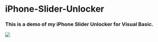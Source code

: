 # iPhone-Slider-Unlocker
<h3>This is a demo of my iPhone Slider Unlocker for Visual Basic.</h3>
<img src="https://github.com/shitassm/iPhone-Slider-Unlocker/blob/master/utoobslideripfone.jpg">

